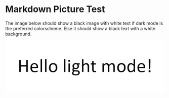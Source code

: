 # Markdown Picture Test

The image below should show a black image with white text if dark mode is the preferred colorscheme.
Else it should show a black text with a white background.

<picture>
    <source media="(prefers-color-scheme: dark)" srcset="./dark.png">
    <img src="./light.png" alt="Testpicture" />
</picture>